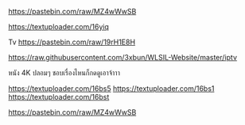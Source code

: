 https://pastebin.com/raw/MZ4wWwSB

https://textuploader.com/16yiq

Tv
https://pastebin.com/raw/19rH1E8H


https://raw.githubusercontent.com/3xbun/WLSIL-Website/master/iptv


หนัง 4K ปลอมๆ ชอบเรื่องไหนก็กดดูเอาจ้าาา

https://textuploader.com/16bs5
https://textuploader.com/16bs1
https://textuploader.com/16bst


https://pastebin.com/raw/MZ4wWwSB
